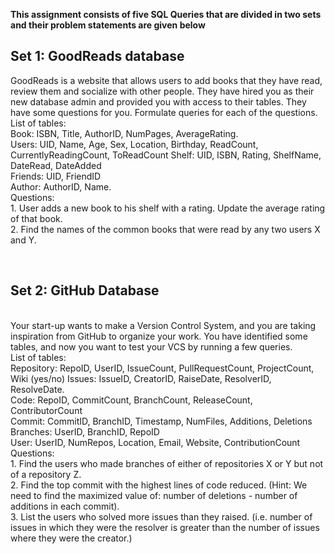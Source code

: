 <B>This assignment consists of five SQL Queries that are divided in two sets and their problem statements are given below</B>
<h2> Set 1: GoodReads database </h2>
<p>
GoodReads is a website that allows users to add books that they have read, review them and socialize with other people. They have hired you as their new database admin and provided you with access to their tables. They have some questions for you. Formulate queries for each of the questions.
<br>List of tables:
<br>Book: ISBN, Title, AuthorID, NumPages, AverageRating.
<br>Users: UID, Name, Age, Sex, Location, Birthday, ReadCount, CurrentlyReadingCount, ToReadCount Shelf: UID, ISBN, Rating, ShelfName, DateRead, DateAdded
<br>Friends: UID, FriendID
<br>Author: AuthorID, Name.
<br>Questions:
<br>1. User adds a new book to his shelf with a rating. Update the average rating of that book.
<br>2. Find the names of the common books that were read by any two users X and Y.
</p>
<br><h2> Set 2: GitHub Database </h2>
<br>Your start-up wants to make a Version Control System, and you are taking inspiration from GitHub to organize your work. You have identified some tables, and now you want to test your VCS by running a few queries.
<br>List of tables:
<br>Repository: RepoID, UserID, IssueCount, PullRequestCount, ProjectCount, Wiki (yes/no) Issues: IssueID, CreatorID, RaiseDate, ResolverID, ResolveDate.
<br>Code: RepoID, CommitCount, BranchCount, ReleaseCount, ContributorCount
<br>Commit: CommitID, BranchID, Timestamp, NumFiles, Additions, Deletions
<br>Branches: UserID, BranchID, RepoID
<br>User: UserID, NumRepos, Location, Email, Website, ContributionCount
<br>Questions:
<br>1. Find the users who made branches of either of repositories X or Y but not of a repository Z.
<br>2. Find the top commit with the highest lines of code reduced. (Hint: We need to find the maximized value of: number of deletions - number of additions in each commit).
<br>3. List the users who solved more issues than they raised. (i.e. number of issues in which they were the resolver is greater than the number of issues where they were the creator.)
